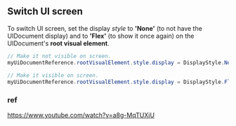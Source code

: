 ## Switch UI screen

To switch UI screen, set the display *style* to **'None'** (to not have the UIDocument display) and to **'Flex'** (to show it once again) on the UIDocument's **root visual element**.

```cs
// Make it not visible on screen.
myUiDocumentReference.rootVisualElement.style.display = DisplayStyle.None;
   
// Make it visible on screen.
myUiDocumentReference.rootVisualElement.style.display = DisplayStyle.Flex;
```

### ref 
https://www.youtube.com/watch?v=a8g-MqTUXiU
